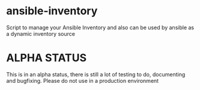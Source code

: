 # ansible-inventory
Script to manage your Ansible Inventory and also can be used by ansible as a dynamic inventory source 

# ALPHA STATUS
This is in an alpha status, there is still a lot of testing to do, documenting and bugfixing. Please do not use in a production environment
